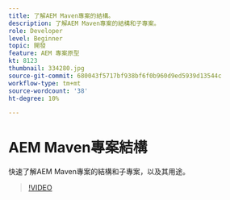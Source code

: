 ```yaml
---
title: 了解AEM Maven專案的結構。
description: 了解AEM Maven專案的結構和子專案。
role: Developer
level: Beginner
topic: 開發
feature: AEM 專案原型
kt: 8123
thumbnail: 334280.jpg
source-git-commit: 680043f5717bf938bf6f0b960d9ed5939d13544c
workflow-type: tm+mt
source-wordcount: '38'
ht-degree: 10%

---
```



# AEM Maven專案結構

快速了解AEM Maven專案的結構和子專案，以及其用途。

>[!VIDEO](https://video.tv.adobe.com/v/334280/?quality=12&learn=on)

